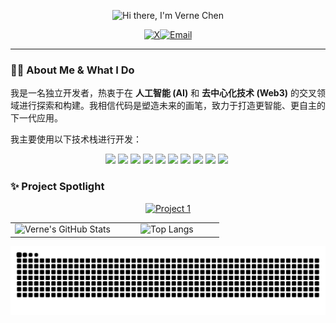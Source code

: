<p align="center">
  <img src="https://readme-typing-svg.herokuapp.com?font=Fira+Code&weight=800&size=28&duration=4000&pause=1000&color=79E2D2&center=true&vCenter=true&width=435&lines=Hi+there%2C+I'm+Verne+Chen+%F0%9F%91%8B;A+Solo+Builder+%26+Explorer;The+Convergence+of+AI+%C3%97+Web3" alt="Hi there, I'm Verne Chen" />
</p>

<p align="center">
  <a href="https://twitter.com/YOUR_TWITTER_HANDLE" target="_blank" rel="noopener noreferrer"><img src="https://img.shields.io/badge/X-%23000000.svg?style=for-the-badge&logo=X&logoColor=white" alt="X"/></a><a href="mailto:YOUR_EMAIL@example.com" target="_blank" rel="noopener noreferrer"><img src="https://img.shields.io/badge/Email-D14836.svg?style=for-the-badge&logo=Gmail&logoColor=white" alt="Email"/></a></p>

---

### 👨‍💻 About Me & What I Do

我是一名独立开发者，热衷于在 **人工智能 (AI)** 和 **去中心化技术 (Web3)** 的交叉领域进行探索和构建。我相信代码是塑造未来的画笔，致力于打造更智能、更自主的下一代应用。

我主要使用以下技术栈进行开发：

<p align="center">
  <a href="#"><img src="https://img.shields.io/badge/Java-ED8B00?style=flat-square&logo=openjdk&logoColor=white"></a>&nbsp;<a href="#"><img src="https://img.shields.io/badge/Spring-6DB33F?style=flat-square&logo=spring&logoColor=white"></a>&nbsp;<a href="#"><img src="https://img.shields.io/badge/Python-3776AB?style=flat-square&logo=Python&logoColor=white"></a>&nbsp;<a href="#"><img src="https://img.shields.io/badge/TypeScript-3178C6?style=flat-square&logo=TypeScript&logoColor=white"></a>&nbsp;<a href="#"><img src="https://img.shields.io/badge/React-61DAFB?style=flat-square&logo=React&logoColor=black"></a>&nbsp;<a href="#"><img src="https://img.shields.io/badge/Next.js-000000?style=flat-square&logo=Next.js&logoColor=white"></a>&nbsp;<a href="#"><img src="https://img.shields.io/badge/Redis-DC382D?style=flat-square&logo=redis&logoColor=white"></a>&nbsp;<a href="#"><img src="https://img.shields.io/badge/PostgreSQL-4169E1?style=flat-square&logo=PostgreSQL&logoColor=white"></a>&nbsp;<a href="#"><img src="https://img.shields.io/badge/Docker-2496ED?style=flat-square&logo=Docker&logoColor=white"></a>&nbsp;<a href="#"><img src="https://img.shields.io/badge/Solidity-363636?style=flat-square&logo=Solidity&logoColor=white"></a>&nbsp;
</p>

### ✨ Project Spotlight
<p align="center">
  <a href="https://github.com/PeterFile/Mycelium-Protocol" target="_blank"><img src="https://github-readme-stats.vercel.app/api/pin/?username=PeterFile&repo=Mycelium-Protocol&theme=tokyonight&hide_border=true&title_color=79E2D2&icon_color=79E2D2" alt="Project 1"></a>
  <!-- <a href="https://github.com/Mycel-Link/mycelium-platform" target="_blank"><img src="https://github-readme-stats.vercel.app/api/pin/?username=Mycel-Link&repo=mycelium-platform&theme=tokyonight&hide_border=true&title_color=79E2D2&icon_color=79E2D2" alt="Project 2"></a>
</p> -->

<table align="center" width="100%">
  <tr>
    <td align="center" width="50%">
      <img src="https://github-readme-stats.vercel.app/api?username=PeterFile&show_icons=true&theme=tokyonight&include_all_commits=true&count_private=true&hide_border=true" alt="Verne's GitHub Stats"/>
    </td>
    <td align="center" width="50%">
      <img src="https://github-readme-stats.vercel.app/api/top-langs/?username=PeterFile&layout=compact&langs_count=8&theme=tokyonight&hide_border=true" alt="Top Langs"/>
    </td>
  </tr>
</table>

<!-- 贡献图贪吃蛇动画 -->
<p align="center">
  <img src="https://github.com/PeterFile/PeterFile/raw/output/github-contribution-grid-snake.svg" alt="snake">
</p>
